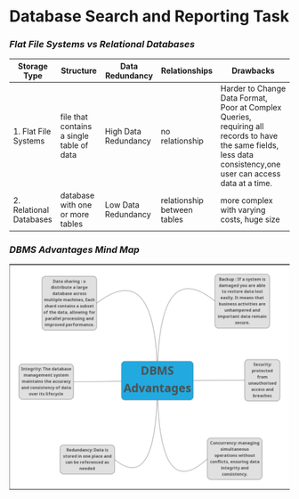# Database Search and Reporting Task
###  *Flat File Systems vs Relational Databases*
| Storage Type             | Structure                     | Data Redundancy |  Relationships | Drawbacks |
| -------------------------| --------------------------                | ----------------          | --------------                | ----------|
| 1. Flat File Systems     | file that contains a single table of data |  High Data Redundancy     |  no relationship              | Harder to Change Data Format, Poor at Complex Queries, requiring all records to have the same fields, less data consistency,one user can access data at a time.     |          
| 2. Relational Databases  | database with one or more tables          |  Low Data Redundancy      | relationship between tables   | more complex with varying costs, huge size     |

### *DBMS Advantages Mind Map*
![DBMS Advantages Mind Map](./images/DBMSAdantages.png)


